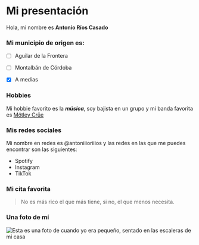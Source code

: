 # Mi presentación

Hola, mi nombre es **Antonio Ríos Casado**

### Mi municipio de origen es:

- [ ] Aguilar de la Frontera    
- [ ] Montalbán de Córdoba
- [x] A medias
  

 ### Hobbies

Mi hobbie favorito es la ***música***, soy bajista en un grupo y mi banda favorita es [Mötley Crüe](https://open.spotify.com/intl-es/artist/0cc6vw3VN8YlIcvr1v7tBL)

### Mis redes sociales

Mi nombre en redes es @antoniiioriiios y las redes en las que me puedes encontrar son las siguientes:

- Spotify
- Instagram
- TikTok
  
### Mi cita favorita

 > No es más rico el que más tiene, si no, el que menos necesita.

### Una foto de mí

![Esta es una foto de cuando yo era pequeño, sentado en las escaleras de mi casa](WhatsApp%20Image%202024-09-18%20at%2018.16.55.jpeg)
  